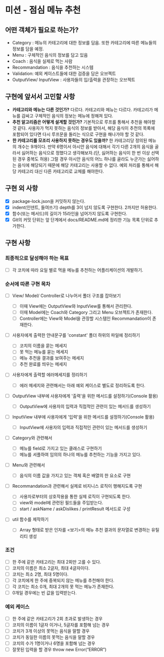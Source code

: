 # 미션 - 점심 메뉴 추천

## 어떤 객체가 필요로 하는가?

- Category : 메뉴의 카테고리에 대한 정보를 담음. 또한 카테고리에 따른 메뉴들의 정보를 담을 예정.
- Menu : 구체적인 음식의 정보를 담고 있음
- Coach : 음식을 실제로 먹는 사람
- Recommandation : 음식을 추천하는 시스템
- Validation: 예외 케이스트들에 대한 검증을 담은 오브젝트
- OutputView/ InputView : 사용자들의 입/출력을 관장하는 오브젝트

## 구현에 앞서서 고민할 사항

- **카테고리와 메뉴는 다른 것인가?** 다르다. 카테고리와 메뉴는 다르다. 카테고리가 메뉴를 감싸고 구체적인 음식의 정보는 메뉴에 정해져 있다.
- **추천 알고리즘은 어떻게 설계할 것인가?** 기본적으로 루프를 통해서 추천을 해야할 것 같다. 사용자가 먹지 못하는 음식의 정보를 받아서, 해당 음식이 추천의 목록에 포함되어 있다면 다시 루프문을 돌리는 식으로 구현을 해나가야 할 것 같다.
- **한 카테고리를 모조리 사용하지 못하는 경우도 있을까?** 한 카테고리당 정의된 메뉴의 개수는 9개이다. 만약 6명이서 아시안 음식에 대해서 각기 다른 2개의 음식을 골라서 싫어하는 음식으로 정했다고 생각해보자.(단, 싫어하는 음식이 한 번 이상 선택된 경우 중복도 허용) 그럴 경우 아시안 음식의 어느 하나를 골라도 누군가는 싫어하는 음식에 해당되기 때문에 해당 카테고리는 사용할 수 없다. 예외 처리를 통해서 해당 카테고리 대신 다른 카테고리로 교체를 해야한다.

## 구현 외 사항

- [x] package-lock.json을 커밋하지 않는다.
- [x] indent(인덴트, 들여쓰기) depth를 3이 넘지 않도록 구현한다. 2까지만 허용한다.
- [x] 함수(또는 메서드)의 길이가 15라인을 넘어가지 않도록 구현한다.
- [x] Git의 커밋 단위는 앞 단계에서 docs/README.md에 정리한 기능 목록 단위로 추가한다.

## 구현 사항

### 최종적으로 달성해야 하는 목표

- [ ] 각 코치에 따라 요일 별로 먹을 메뉴를 추천하는 어플리케이션의 개발하기.

### 순서에 따른 구현 목차

- [ ] View/ Model/ Controller로 나누어서 폴더 구조를 잡아보기

  - [ ] 이때 View에는 OutputView와 InputView를 통해서 관리한다.
  - [ ] 이때 Model에는 Coach와 Category 그리고 Menu 오브젝트가 존재한다.
  - [ ] Controller에는 View와 Model을 관장할 시스템인 Recommandation이 존재한다.

- [ ] 사용자에게 출력한 안내문구를 'constant' 폴더 하위의 파일에 정리하기

  - [ ] 코치의 이름을 묻는 메세지
  - [ ] 못 먹는 메뉴를 묻는 메세지
  - [ ] 메뉴 추천을 결과를 보여주는 메세지
  - [ ] 추천 완료를 띄우는 메세지

- [ ] 사용자에게 출력할 에러메세지를 정리하기
  - [ ] 에러 메세지와 관련해서는 아래 예외 케이스로 별도로 정리하도록 한다.
- [ ] OutputView 내부에 사용자에게 '출력'을 위한 메서드를 설정하기(Console 활용)
  - [ ] OutputView에 사용자의 입력과 직접적인 관련이 있는 메서드를 생성하기
- [ ] InputView 내부에 사용자에게 '입력'을 위한 메서드를 설정하기(Console 활용)

  - [ ] InputView에 사용자의 입력과 직접적인 관련이 있는 메서드를 생성하기

- [ ] Category와 관련해서
  - [ ] 메뉴를 field로 가지고 있는 클래스로 구현하기
  - [ ] 메뉴를 셔플하여 임의의 하나의 메뉴를 추천하는 기능을 가지고 있다.
- [ ] Menu와 관련해서

  - [ ] 음식의 이름 값을 가지고 있는 객체 혹은 배열의 한 요소로 구현

- [ ] Recommandation과 관련해서 실제로 비지니스 로직이 행해지도록 구현

  - [ ] 사용자로부터의 상호작용을 통한 실제 로직이 구현되도록 한다.
  - [ ] view와 model에 관련된 필드들을 주입받는다.
  - [ ] start / askName / askDislikes / printResult 메서드로 구성

- [ ] util 함수를 제작하기
  - [ ] Array 형태로 받은 인자를 <보기>의 메뉴 추천 결과의 문자열로 변경하는 유틸리티 생성

### 조건

- [ ] 한 주에 같은 카테고리는 최대 2회만 고를 수 있다.
- [ ] 코치의 이름은 최소 2글자, 최대 4글자이다.
- [ ] 코치는 최소 2명, 최대 5명이다.
- [ ] 각 코치에게 한 주에 중복되지 않는 메뉴를 추천해야 한다.
- [ ] 각 코치는 최소 0개, 최대 2개의 못 먹는 메뉴가 존재한다.
- [ ] 0개일 경우에는 빈 값을 입력받는다.

### 예외 케이스

- [ ] 한 주에 같은 카테고리가 2회 초과로 발생하는 경우
- [ ] 코치의 이름이 1글자 이거나, 5글자를 포함해 넘는 경우
- [ ] 코치가 3개 이상의 못먹는 음식을 말할 경우
- [ ] 코치가 동일한 이름의 못먹는 음식을 말할 경우
- [ ] 코치의 수가 1명이거나 6명을 포함해 넘는 경우
- [ ] 잘못된 입력을 할 경우 throw new Error(“ERROR”)
